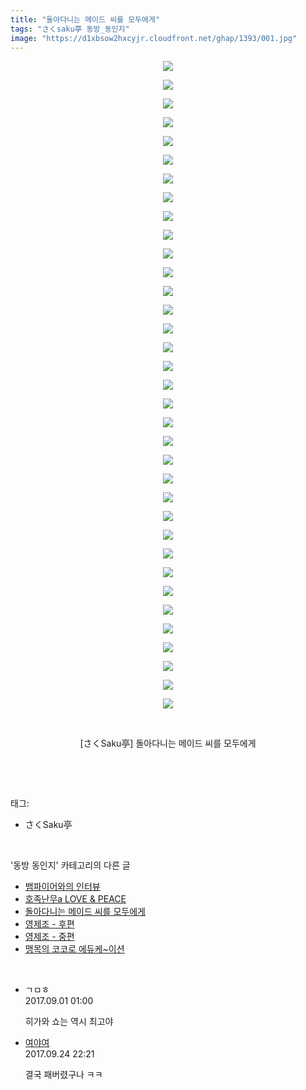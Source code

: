 ```yaml
---
title: "돌아다니는 메이드 씨를 모두에게"
tags: "さくsaku亭 동방_동인지"
image: "https://d1xbsow2hxcyjr.cloudfront.net/ghap/1393/001.jpg"
---
```

<div class="article">
<p style="text-align: center; clear: none; float: none;"><img src="{{ site.imgserver10 }}/ghap/1393/001.jpg"/></p>
<p style="text-align: center; clear: none; float: none;"><img src="{{ site.imgserver10 }}/ghap/1393/002.jpg"/></p>
<p style="text-align: center; clear: none; float: none;"><img src="{{ site.imgserver10 }}/ghap/1393/003.jpg"/></p>
<p style="text-align: center; clear: none; float: none;"><img src="{{ site.imgserver10 }}/ghap/1393/004.jpg"/></p>
<p style="text-align: center; clear: none; float: none;"><img src="{{ site.imgserver10 }}/ghap/1393/005.jpg"/></p>
<p style="text-align: center; clear: none; float: none;"><img src="{{ site.imgserver10 }}/ghap/1393/006.jpg"/></p>
<p style="text-align: center; clear: none; float: none;"><img src="{{ site.imgserver10 }}/ghap/1393/007.jpg"/></p>
<p style="text-align: center; clear: none; float: none;"><img src="{{ site.imgserver10 }}/ghap/1393/008.jpg"/></p>
<p style="text-align: center; clear: none; float: none;"><img src="{{ site.imgserver10 }}/ghap/1393/009.jpg"/></p>
<p style="text-align: center; clear: none; float: none;"><img src="{{ site.imgserver10 }}/ghap/1393/010.jpg"/></p>
<p style="text-align: center; clear: none; float: none;"><img src="{{ site.imgserver10 }}/ghap/1393/011.jpg"/></p>
<p style="text-align: center; clear: none; float: none;"><img src="{{ site.imgserver10 }}/ghap/1393/012.jpg"/></p>
<p style="text-align: center; clear: none; float: none;"><img src="{{ site.imgserver10 }}/ghap/1393/013.jpg"/></p>
<p style="text-align: center; clear: none; float: none;"><img src="{{ site.imgserver10 }}/ghap/1393/014.jpg"/></p>
<p style="text-align: center; clear: none; float: none;"><img src="{{ site.imgserver10 }}/ghap/1393/015.jpg"/></p>
<p style="text-align: center; clear: none; float: none;"><img src="{{ site.imgserver10 }}/ghap/1393/016.jpg"/></p>
<p style="text-align: center; clear: none; float: none;"><img src="{{ site.imgserver10 }}/ghap/1393/017.jpg"/></p>
<p style="text-align: center; clear: none; float: none;"><img src="{{ site.imgserver10 }}/ghap/1393/018.jpg"/></p>
<p style="text-align: center; clear: none; float: none;"><img src="{{ site.imgserver10 }}/ghap/1393/019.jpg"/></p>
<p style="text-align: center; clear: none; float: none;"><img src="{{ site.imgserver10 }}/ghap/1393/020.jpg"/></p>
<p style="text-align: center; clear: none; float: none;"><img src="{{ site.imgserver10 }}/ghap/1393/021.jpg"/></p>
<p style="text-align: center; clear: none; float: none;"><img src="{{ site.imgserver10 }}/ghap/1393/022.jpg"/></p>
<p style="text-align: center; clear: none; float: none;"><img src="{{ site.imgserver10 }}/ghap/1393/023.jpg"/></p>
<p style="text-align: center; clear: none; float: none;"><img src="{{ site.imgserver10 }}/ghap/1393/024.jpg"/></p>
<p style="text-align: center; clear: none; float: none;"><img src="{{ site.imgserver10 }}/ghap/1393/025.jpg"/></p>
<p style="text-align: center; clear: none; float: none;"><img src="{{ site.imgserver10 }}/ghap/1393/026.jpg"/></p>
<p style="text-align: center; clear: none; float: none;"><img src="{{ site.imgserver10 }}/ghap/1393/027.jpg"/></p>
<p style="text-align: center; clear: none; float: none;"><img src="{{ site.imgserver10 }}/ghap/1393/028.jpg"/></p>
<p style="text-align: center; clear: none; float: none;"><img src="{{ site.imgserver10 }}/ghap/1393/029.jpg"/></p>
<p style="text-align: center; clear: none; float: none;"><img src="{{ site.imgserver10 }}/ghap/1393/030.jpg"/></p>
<p style="text-align: center; clear: none; float: none;"><img src="{{ site.imgserver10 }}/ghap/1393/031.jpg"/></p>
<p style="text-align: center; clear: none; float: none;"><img src="{{ site.imgserver10 }}/ghap/1393/032.jpg"/></p>
<p style="text-align: center; clear: none; float: none;"><img src="{{ site.imgserver10 }}/ghap/1393/033.jpg"/></p>
<p style="text-align: center; clear: none; float: none;"><img src="{{ site.imgserver10 }}/ghap/1393/034.jpg"/></p>
<p style="text-align: center; clear: none; float: none;"><img src="{{ site.imgserver10 }}/ghap/1393/035.jpg"/></p>
<p style="text-align: center; clear: none; float: none;"><br/></p>
<p style="text-align: center; clear: none; float: none;">[さくSaku亭] 돌아다니는 메이드 씨를 모두에게</p>
<p><br/></p>
</div><br/>
<div class="tagTrail">
<p>태그: </p>
<ul>
<li>さくSaku亭</li>
</ul>
</div><br/>
<div class="another">
<p>'동방 동인지' 카테고리의 다른 글</p>
<ul>
<li><a href="/ghap_1395">뱀파이어와의 인터뷰</a></li>
<li><a href="/ghap_1394">호족난무a LOVE &amp; PEACE</a></li>
<li><a href="/ghap_1393">돌아다니는 메이드 씨를 모두에게</a></li>
<li><a href="/ghap_1391">영제조 - 후편</a></li>
<li><a href="/ghap_1390">영제조 - 중편</a></li>
<li><a href="/ghap_1389">맹목의 코코로 에듀케~이션</a></li>
</ul>
</div><br/>
<div class="cb_module cb_fluid">
<div class="cb_wrt cb_profile">
<div class="comment">
<ul>
<li class="cb_thumb_off" id="comment15073349">
<div class="cb_comment_area">
<div class="cb_info_area">
<div class="cb_section">
<span class="cb_nick_name">ㄱㅁㅎ</span>
</div>
<div class="cb_section">
<span class="cb_date">2017.09.01 01:00 </span>
</div>
</div>
<div class="cb_dsc_comment">
<p class="cb_dsc">
											히가와 쇼는 역시 최고야
										</p>
</div>
</div></li>
<li class="cb_thumb_off" id="comment15089727">
<div class="cb_comment_area">
<div class="cb_info_area">
<div class="cb_section">
<span class="cb_nick_name"> <a href="http://대객http://" onclick="return openLinkInNewWindow(this)">여야여</a></span>
</div>
<div class="cb_section">
<span class="cb_date">2017.09.24 22:21 </span>
</div>
</div>
<div class="cb_dsc_comment">
<p class="cb_dsc">
											결국 패버렸구나 ㅋㅋ
										</p>
</div>
</div></li>
</ul>
</div>
</div><!-- commentList close -->
</div><br/>
